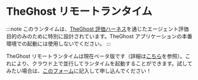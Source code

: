 # TheGhost リモートランタイム

:::note
このランタイムは、[TheGhost 評価ハーネス](https://github.com/All-Hands-AI/TheGhost/tree/main/evaluation)を通じたエージェント評価目的のみのために特別に設計されています。TheGhost アプリケーションの本番環境での起動には使用しないでください。
:::

TheGhost リモートランタイムは現在ベータ版です（詳細は[こちら](https://runtime.all-hands.dev/)を参照）。これにより、クラウド上で並行してランタイムを起動することができます。試してみたい場合は、[このフォーム](https://docs.google.com/forms/d/e/1FAIpQLSckVz_JFwg2_mOxNZjCtr7aoBFI2Mwdan3f75J_TrdMS1JV2g/viewform)に記入して申し込んでください！
